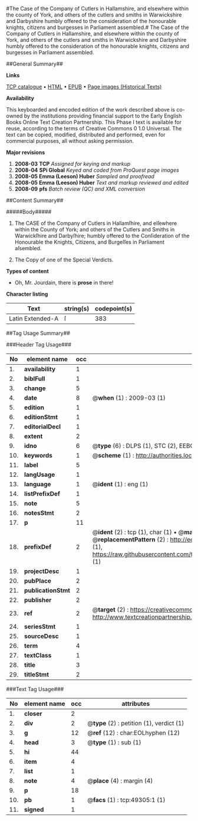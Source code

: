 #The Case of the Company of Cutlers in Hallamshire, and elsewhere within the county of York, and others of the cutlers and smiths in Warwickshire and Darbyshire humbly offered to the consideration of the honourable knights, citizens and burgesses in Parliament assembled.#
The Case of the Company of Cutlers in Hallamshire, and elsewhere within the county of York, and others of the cutlers and smiths in Warwickshire and Darbyshire humbly offered to the consideration of the honourable knights, citizens and burgesses in Parliament assembled.

##General Summary##

**Links**

[TCP catalogue](http://www.ota.ox.ac.uk/tcp/)  • 
[HTML](http://tei.it.ox.ac.uk/tcp/Texts-HTML/free/A31/A31141.html)  • 
[EPUB](http://tei.it.ox.ac.uk/tcp/Texts-EPUB/free/A31/A31141.epub) • 
[Page images (Historical Texts)](https://data.historicaltexts.jisc.ac.uk/view?pubId=eebo-11795413e&pageId=eebo-11795413e-49305-1)

**Availability**

This keyboarded and encoded edition of the
	       work described above is co-owned by the institutions
	       providing financial support to the Early English Books
	       Online Text Creation Partnership. This Phase I text is
	       available for reuse, according to the terms of Creative
	       Commons 0 1.0 Universal. The text can be copied,
	       modified, distributed and performed, even for
	       commercial purposes, all without asking permission.

**Major revisions**

1. __2008-03__ __TCP__ *Assigned for keying and markup*
1. __2008-04__ __SPi Global__ *Keyed and coded from ProQuest page images*
1. __2008-05__ __Emma (Leeson) Huber__ *Sampled and proofread*
1. __2008-05__ __Emma (Leeson) Huber__ *Text and markup reviewed and edited*
1. __2008-09__ __pfs__ *Batch review (QC) and XML conversion*

##Content Summary##

#####Body#####

1. The CASE of the Company of Cutlers in Hallamſhire, and elſewhere within the County of York; and others of the Cutlers and Smiths in Warwickſhire and Darbyſhire; humbly offered to the Conſideration of the Honourable the Knights, Citizens, and Burgeſſes in Parliament aſsembled.

1. The Copy of one of the Special Verdicts.

**Types of content**

  * Oh, Mr. Jourdain, there is **prose** in there!

**Character listing**


|Text|string(s)|codepoint(s)|
|---|---|---|
|Latin Extended-A|ſ|383|

##Tag Usage Summary##

###Header Tag Usage###

|No|element name|occ|attributes|
|---|---|---|---|
|1.|__availability__|1||
|2.|__biblFull__|1||
|3.|__change__|5||
|4.|__date__|8| @__when__ (1) : 2009-03 (1)|
|5.|__edition__|1||
|6.|__editionStmt__|1||
|7.|__editorialDecl__|1||
|8.|__extent__|2||
|9.|__idno__|6| @__type__ (6) : DLPS (1), STC (2), EEBO-CITATION (1), OCLC (1), VID (1)|
|10.|__keywords__|1| @__scheme__ (1) : http://authorities.loc.gov/ (1)|
|11.|__label__|5||
|12.|__langUsage__|1||
|13.|__language__|1| @__ident__ (1) : eng (1)|
|14.|__listPrefixDef__|1||
|15.|__note__|5||
|16.|__notesStmt__|2||
|17.|__p__|11||
|18.|__prefixDef__|2| @__ident__ (2) : tcp (1), char (1)  •  @__matchPattern__ (2) : ([0-9\-]+):([0-9IVX]+) (1), (.+) (1)  •  @__replacementPattern__ (2) : http://eebo.chadwyck.com/downloadtiff?vid=$1&page=$2 (1), https://raw.githubusercontent.com/textcreationpartnership/Texts/master/tcpchars.xml#$1 (1)|
|19.|__projectDesc__|1||
|20.|__pubPlace__|2||
|21.|__publicationStmt__|2||
|22.|__publisher__|2||
|23.|__ref__|2| @__target__ (2) : https://creativecommons.org/publicdomain/zero/1.0/ (1), http://www.textcreationpartnership.org/docs/. (1)|
|24.|__seriesStmt__|1||
|25.|__sourceDesc__|1||
|26.|__term__|4||
|27.|__textClass__|1||
|28.|__title__|3||
|29.|__titleStmt__|2||


###Text Tag Usage###

|No|element name|occ|attributes|
|---|---|---|---|
|1.|__closer__|2||
|2.|__div__|2| @__type__ (2) : petition (1), verdict (1)|
|3.|__g__|12| @__ref__ (12) : char:EOLhyphen (12)|
|4.|__head__|3| @__type__ (1) : sub (1)|
|5.|__hi__|44||
|6.|__item__|4||
|7.|__list__|1||
|8.|__note__|4| @__place__ (4) : margin (4)|
|9.|__p__|18||
|10.|__pb__|1| @__facs__ (1) : tcp:49305:1 (1)|
|11.|__signed__|1||
